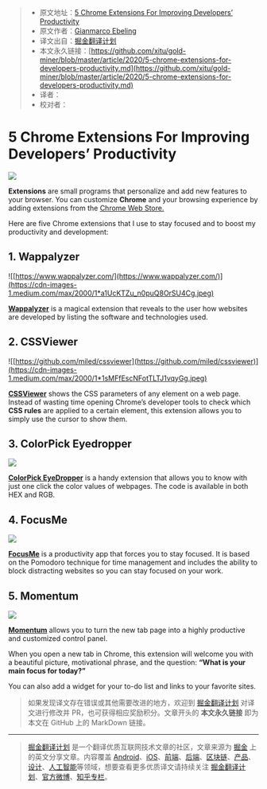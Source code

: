 > * 原文地址：[5 Chrome Extensions For Improving Developers’ Productivity](https://medium.com/javascript-in-plain-english/5-chrome-extensions-for-developers-productivity-11de7c343e58)
> * 原文作者：[Gianmarco Ebeling](https://medium.com/@ebelinggianmarco)
> * 译文出自：[掘金翻译计划](https://github.com/xitu/gold-miner)
> * 本文永久链接：[https://github.com/xitu/gold-miner/blob/master/article/2020/5-chrome-extensions-for-developers-productivity.md](https://github.com/xitu/gold-miner/blob/master/article/2020/5-chrome-extensions-for-developers-productivity.md)
> * 译者：
> * 校对者：

# 5 Chrome Extensions For Improving Developers’ Productivity

![](https://cdn-images-1.medium.com/max/2070/1*uPEdYbuRJZtwpa8YfgBefw.jpeg)

**Extensions** are small programs that personalize and add new features to your browser. You can customize **Chrome** and your browsing experience by adding extensions from the [Chrome Web Store.](https://chrome.google.com/webstore/category/extensions?hl=en)

Here are five Chrome extensions that I use to stay focused and to boost my productivity and development:

## 1. Wappalyzer

![[https://www.wappalyzer.com/](https://www.wappalyzer.com/)](https://cdn-images-1.medium.com/max/2000/1*a1UcKTZu_n0puQ8OrSU4Cg.jpeg)

**[Wappalyzer](https://chrome.google.com/webstore/detail/wappalyzer/gppongmhjkpfnbhagpmjfkannfbllamg?hl=en)** is a magical extension that reveals to the user how websites are developed by listing the software and technologies used.

## 2. CSSViewer

![[https://github.com/miled/cssviewer](https://github.com/miled/cssviewer)](https://cdn-images-1.medium.com/max/2000/1*1sMFfEscNFotTLTJ1vqyGg.jpeg)

**[CSSViewer⁣⁣](https://chrome.google.com/webstore/detail/cssviewer/ggfgijbpiheegefliciemofobhmofgce?hl=en)** shows the CSS parameters of any element on a web page. Instead of wasting time opening Chrome’s developer tools to check which **CSS rules** are applied to a certain element, this extension allows you to simply use the cursor to show them.

## 3. ColorPick Eyedropper

![](https://cdn-images-1.medium.com/max/3822/1*f-2uZAKTC3G2GiAIVLZTsA.jpeg)

**[ColorPick EyeDropper](https://chrome.google.com/webstore/detail/colorpick-eyedropper/ohcpnigalekghcmgcdcenkpelffpdolg?hl=en)⁣** is a handy extension that allows you to know with just one click the color values of webpages. The code is available in both HEX and RGB.

## 4. FocusMe

![](https://cdn-images-1.medium.com/max/3840/1*awSwn72zqNg4SIPodMylog.png)

**[FocusMe](https://chrome.google.com/webstore/detail/focusme-a-pomodoro-timer/koebbleaefghpjjmghelhjboilcmfpad?hl=en)** is a productivity app that forces you to stay focused. It is based on the Pomodoro technique for time management and includes the ability to block distracting websites so you can stay focused on your work.

## 5. Momentum⁣

![](https://cdn-images-1.medium.com/max/3840/1*ZI2Hl0DiPj1GQJDUBQLglQ.jpeg)

[**Momentum**](https://chrome.google.com/webstore/detail/momentum/laookkfknpbbblfpciffpaejjkokdgca?hl=en) allows you to turn the new tab page into a highly productive and customized control panel.

When you open a new tab in Chrome, this extension will welcome you with a beautiful picture, motivational phrase, and the question: **“What is your main focus for today?”** 

You can also add a widget for your to-do list and links to your favorite sites.

> 如果发现译文存在错误或其他需要改进的地方，欢迎到 [掘金翻译计划](https://github.com/xitu/gold-miner) 对译文进行修改并 PR，也可获得相应奖励积分。文章开头的 **本文永久链接** 即为本文在 GitHub 上的 MarkDown 链接。

---

> [掘金翻译计划](https://github.com/xitu/gold-miner) 是一个翻译优质互联网技术文章的社区，文章来源为 [掘金](https://juejin.im) 上的英文分享文章。内容覆盖 [Android](https://github.com/xitu/gold-miner#android)、[iOS](https://github.com/xitu/gold-miner#ios)、[前端](https://github.com/xitu/gold-miner#前端)、[后端](https://github.com/xitu/gold-miner#后端)、[区块链](https://github.com/xitu/gold-miner#区块链)、[产品](https://github.com/xitu/gold-miner#产品)、[设计](https://github.com/xitu/gold-miner#设计)、[人工智能](https://github.com/xitu/gold-miner#人工智能)等领域，想要查看更多优质译文请持续关注 [掘金翻译计划](https://github.com/xitu/gold-miner)、[官方微博](http://weibo.com/juejinfanyi)、[知乎专栏](https://zhuanlan.zhihu.com/juejinfanyi)。
